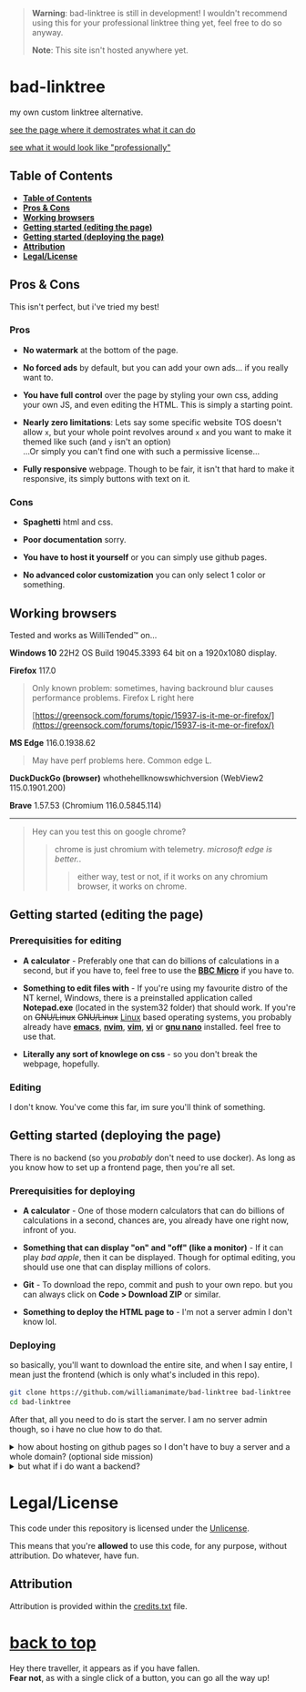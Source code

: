 <!-- markdownlint-disable MD033 MD041 -->

<div id=top>

> **Warning**:
> bad-linktree is still in development! I wouldn't recommend using this for your professional linktree thing yet, feel free to do so anyway.
>
> **Note**:
> This site isn't hosted anywhere yet.

# bad-linktree

my own custom linktree alternative.

[see the page where it demostrates what it can do](https://williamanimate.github.io/bad-linktree/index.html)

[see what it would look like "professionally"](https://williamanimate.github.io/bad-linktree/e.html)

## **Table of Contents**

* [**Table of Contents**](#table-of-contents)
* [**Pros & Cons**](#pros--cons)
* [**Working browsers**](#working-browsers)
* [**Getting started (editing the page)**](#getting-started-editing-the-page)
* [**Getting started (deploying the page)**](#getting-started-deploying-the-page)
* [**Attribution**](#attribution)
* [**Legal/License**](#legallicense)

## Pros & Cons

This isn't perfect, but i've tried my best!

### Pros

* **No watermark** at the bottom of the page.

* **No forced ads** by default, but you can add your own ads... if you really want to.

* **You have full control** over the page by styling your own css, adding your own JS, and even editing the HTML. This is simply a starting point.

* **Nearly zero limitations**: Lets say some specific website TOS doesn't allow `x`, but your whole point revolves around `x` and you want to make it themed like such (and `y` isn't an option)<br>
...Or simply you can't find one with such a permissive license...

* **Fully responsive** webpage. Though to be fair, it isn't that hard to make it responsive, its simply buttons with text on it.

### Cons

* **Spaghetti** html and css.

* **Poor documentation** sorry.

* **You have to host it yourself** or you can simply use github pages.

* **No advanced color customization** you can only select 1 color or something.

## Working browsers

Tested and works as WilliTended™ on...

**Windows 10** 22H2 OS Build 19045.3393 64 bit on a 1920x1080 display.

**Firefox** 117.0

> Only known problem: sometimes, having backround blur causes performance problems. Firefox L right here
>
> [https://greensock.com/forums/topic/15937-is-it-me-or-firefox/](https://greensock.com/forums/topic/15937-is-it-me-or-firefox/)

**MS Edge** 116.0.1938.62

> May have perf problems here. Common edge L.

**DuckDuckGo (browser)** whothehellknowswhichversion (WebView2 115.0.1901.200)

**Brave** 1.57.53 (Chromium 116.0.5845.114)

***

> Hey can you test this on google chrome?
>> chrome is just chromium with telemetry. *microsoft edge is better.*.
>>> either way, test or not, if it works on any chromium browser, it works on chrome.

## Getting started (editing the page)

### Prerequisities for editing

* **A calculator** - Preferably one that can do billions of calculations in a second, but if you have to, feel free to use the [**BBC Micro**](https://wikipedia.org/wiki/BBC_Micro) if you have to.

* **Something to edit files with** - If you're using my favourite distro of the NT kernel, Windows, there is a preinstalled application called **Notepad.exe** (located in the system32 folder) that should work. If you're on ~~GNU/Linux~~ ~~GNU/Linux~~ [Linux](https://wikipedia.org/wiki/Linux) based operating systems, you probably already have [**emacs**](https://wikipedia.org/wiki/Emacs), [**nvim**](https://wikipedia.org/wiki/Vim_(text_editor)#Neovim), [**vim**](https://wikipedia.org/wiki/Vim_(text_editor)), [**vi**](https://wikipedia.org/wiki/Vi) or [**gnu nano**](https://wikipedia.org/wiki/GNU_nano) installed. feel free to use that.

* **Literally any sort of knowlege on css** - so you don't break the webpage, hopefully.

### Editing

I don't know. You've come this far, im sure you'll think of something.

## Getting started (deploying the page)

There is no backend (so you *probably* don't need to use docker). As long as you know how to set up a frontend page, then you're all set.

### Prerequisities for deploying

* **A calculator** - One of those modern calculators that can do billions of calculations in a second, chances are, you already have one right now, infront of you.

* **Something that can display "on" and "off" (like a monitor)** - If it can play *bad apple*, then it can be displayed. Though for optimal editing, you should use one that can display millions of colors.

* **Git** - To download the repo, commit and push to your own repo. but you can always click on **Code > Download ZIP** or similar.

* **Something to deploy the HTML page to** - I'm not a server admin I don't know lol.

### Deploying

so basically, you'll want to download the entire site, and when I say entire, I mean just the frontend (which is only what's included in this repo).

```bash
git clone https://github.com/williamanimate/bad-linktree bad-linktree
cd bad-linktree
```

After that, all you need to do is start the server. I am no server admin though, so i have no clue how to do that.

<details>
<summary>how about hosting on github pages so I don't have to buy a server and a whole domain? (optional side mission)</summary>

Sure!

<!-- markdownlint-disable MD029 -->

1. download the repo

 ```bash
 git clone https://github.com/williamanimate/bad-linktree bad-linktree
 ```

2. do something

edit the files to your liking. For more info, see [#Editing](#editing)

3. deploy the site to github

 ```bash
 git commit -m "0"
 ```

 > **Note**:
 > I have never used git from the command line, you probably have to select/create a repo first or something I don't know.

4. fire up the site

go to github and navigate to your new repo containing the code.

> **Remember**:
> You may need your repo to be public in order to deploy it. For more info, see [this page](https://docs.github.com/en/pages/getting-started-with-github-pages/configuring-a-publishing-source-for-your-github-pages-site)

then click on settings

then click on pages

then select the options below

![the options you should be choosing](img/1.png)

click save.

5. congrats!

You have deployed your site to the world, for anyone to see!

</details>

<details>
<summary>but what if i do want a backend?</summary>

**Then make a pull request or something so I can add it**. Not sure why you would want a backend for this though. It only makes life harder.

</details>

# Legal/License

This code under this repository is licensed under the [Unlicense](https://choosealicense.com/licenses/unlicense/).

This means that you're **allowed** to use this code, for any purpose, without attribution. Do whatever, have fun.

## Attribution

Attribution is provided within the [credits.txt](credits.txt) file.

# [back to top](#top)

Hey there traveller, it appears as if you have fallen.<br>
**Fear not**, as with a single click of a button, you can go all the way up!
